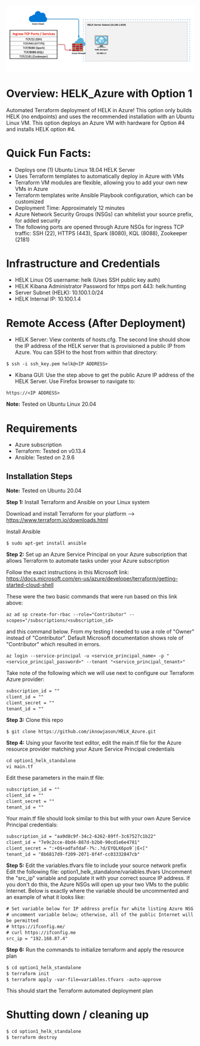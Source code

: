 ![](images/Azure_HELK_Option1.png)

# Overview:  HELK_Azure with Option 1
Automated Terraform deployment of HELK in Azure!  This option only builds HELK (no endpoints) and uses the recommended installation with an Ubuntu Linux VM.  This option deploys an Azure VM with hardware for Option #4 and installs HELK option #4.

# Quick Fun Facts:
* Deploys one (1) Ubuntu Linux 18.04 HELK Server
* Uses Terraform templates to automatically deploy in Azure with VMs
* Terraform VM modules are flexible, allowing you to add your own new VMs in Azure
* Terraform templates write Ansible Playbook configuration, which can be customized
* Deployment Time:  Approximately 12 minutes 
* Azure Network Security Groups (NSGs) can whitelist your source prefix, for added security
* The following ports are opened through Azure NSGs for ingress TCP traffic:  SSH (22), HTTPS (443), Spark (8080), KQL (8088), Zookeeper (2181)

# Infrastructure and Credentials
* HELK Linux OS username:  helk (Uses SSH public key auth)
* HELK Kibana Administrator Password for https port 443:  helk:hunting
* Server Subnet (HELK):  10.100.1.0/24
* HELK Internal IP:  10.100.1.4

# Remote Access (After Deployment)
* HELK Server:  View contents of hosts.cfg.  The second line should show the IP address of the HELK server that is provisioned a public IP from Azure.  You can SSH to the host from within that directory:
```
$ ssh -i ssh_key.pem helk@<IP ADDRESS>
```
* Kibana GUI:  Use the step above to get the public Azure IP address of the HELK Server.  Use Firefox browser to navigate to:
```
https://<IP ADDRESS>
```

**Note:**  Tested on Ubuntu Linux 20.04 

# Requirements
* Azure subscription
* Terraform:  Tested on v0.13.4
* Ansible:  Tested on 2.9.6


## Installation Steps

**Note:**  Tested on Ubuntu 20.04

**Step 1:** Install Terraform and Ansible on your Linux system

Download and install Terraform for your platform --> https://www.terraform.io/downloads.html

Install Ansible
```
$ sudo apt-get install ansible
```

**Step 2:** Set up an Azure Service Principal on your Azure subscription that allows Terraform to automate tasks under your Azure subscription

Follow the exact instructions in this Microsoft link:
https://docs.microsoft.com/en-us/azure/developer/terraform/getting-started-cloud-shell

These were the two basic commands that were run based on this link above:
```
az ad sp create-for-rbac --role="Contributor" --scopes="/subscriptions/<subscription_id>
```
and this command below.  From my testing I needed to use a role of "Owner" instead of "Contributor".  Default Microsoft documentation shows role of "Contributor" which resulted in errors.  
```
az login --service-principal -u <service_principal_name> -p "<service_principal_password>" --tenant "<service_principal_tenant>"
```
Take note of the following which we will use next to configure our Terraform Azure provider:
```
subscription_id = ""
client_id = ""
client_secret = ""
tenant_id = ""
```

**Step 3:** Clone this repo
```
$ git clone https://github.com/iknowjason/HELK_Azure.git
```

**Step 4:** Using your favorite text editor, edit the main.tf file for the Azure resource provider matching your Azure Service Principal credentials

```
cd option1_helk_standalone
vi main.tf
```

Edit these parameters in the main.tf file:
```
subscription_id = ""
client_id = ""
client_secret = ""
tenant_id = ""
```

Your main.tf file should look similar to this but with your own Azure Service Principal credentials:
```
subscription_id = "aa9d8c9f-34c2-6262-89ff-3c67527c1b22"
client_id = "7e9c2cce-8bd4-887d-b2b0-90cd1e6e4781"
client_secret = ":+O$+adfafdaF-?%:.?d/EYQLK6po9`|E<["
tenant_id = "8b6817d9-f209-2071-8f4f-cc03332847cb"
```


**Step 5:**  Edit the variables.tfvars file to include your source network prefix
Edit the following file:  option1_helk_standalone/variables.tfvars
Uncomment the "src_ip" variable and populate it with your correct source IP address.  If you don't do this, the Azure NSGs will open up your two VMs to the public Internet.  Below is exactly where the variable should be uncommented and an example of what it looks like:
```
# Set variable below for IP address prefix for white listing Azure NSG
# uncomment variable below; otherwise, all of the public Internet will be permitted
# https://ifconfig.me/
# curl https://ifconfig.me
src_ip = "192.168.87.4"
```

**Step 6:** Run the commands to initialize terraform and apply the resource plan

```
$ cd option1_helk_standalone
$ terraform init
$ terraform apply -var-file=variables.tfvars -auto-approve
```

This should start the Terraform automated deployment plan


# Shutting down / cleaning up
```
$ cd option1_helk_standalone
$ terraform destroy
```
